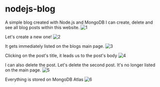 # nodejs-blog
 A simple blog created with Node.js and MongoDB
 I can create, delete and see all blog posts within this website.
![1](https://i.imgur.com/aimIHrD.png)

Let's create a new one!
![2](https://i.imgur.com/uyUVgzc.png)

It gets immediately listed on the blogs main page.
![3](https://i.imgur.com/JckZOKC.png)

Clicking on the post's title, it leads us to the post's body
![4](https://i.imgur.com/HtHai4q.png)

I can also delete the post. Let's delete the second post. It's no longer listed on the main page.
![5](https://i.imgur.com/eQ3fYtO.png)

Everything is stored on MongoDB Atlas
![6](https://i.imgur.com/fptZAqA.png)



